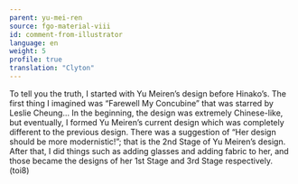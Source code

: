 ```yaml
---
parent: yu-mei-ren
source: fgo-material-viii
id: comment-from-illustrator
language: en
weight: 5
profile: true
translation: "Clyton"
---
```


To tell you the truth, I started with Yu Meiren’s design before Hinako’s. The first thing I imagined was “Farewell My Concubine” that was starred by Leslie Cheung… In the beginning, the design was extremely Chinese-like, but eventually, I formed Yu Meiren’s current design which was completely different to the previous design. There was a suggestion of “Her design should be more modernistic!”; that is the 2nd Stage of Yu Meiren’s design. After that, I did things such as adding glasses and adding fabric to her, and those became the designs of her 1st Stage and 3rd Stage respectively. (toi8)
